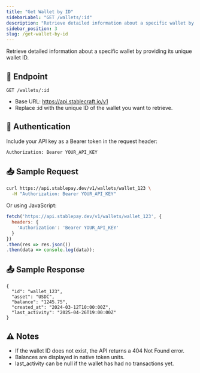 ```yaml
---
title: "Get Wallet by ID"
sidebarLabel: "GET /wallets/:id"
description: "Retrieve detailed information about a specific wallet by providing its unique wallet ID"
sidebar_position: 3
slug: /get-wallet-by-id
---
```

Retrieve detailed information about a specific wallet by providing its unique wallet ID.

## 📄 Endpoint

```http
GET /wallets/:id
```

- Base URL: https://api.stablecraft.io/v1
- Replace :id with the unique ID of the wallet you want to retrieve.

## 🔐 Authentication

Include your API key as a Bearer token in the request header:

```bash
Authorization: Bearer YOUR_API_KEY
```

## 📥 Sample Request

```bash
curl https://api.stablepay.dev/v1/wallets/wallet_123 \
  -H "Authorization: Bearer YOUR_API_KEY"
```

Or using JavaScript:

```Javascript
fetch('https://api.stablepay.dev/v1/wallets/wallet_123', {
  headers: {
    'Authorization': 'Bearer YOUR_API_KEY'
  }
})
.then(res => res.json())
.then(data => console.log(data));
```

## 📤 Sample Response

```
{
  "id": "wallet_123",
  "asset": "USDC",
  "balance": "1245.75",
  "created_at": "2024-03-12T10:00:00Z",
  "last_activity": "2025-04-26T19:00:00Z"
}
```

## ⚠️ Notes

- If the wallet ID does not exist, the API returns a 404 Not Found error.
- Balances are displayed in native token units.
- last_activity can be null if the wallet has had no transactions yet.